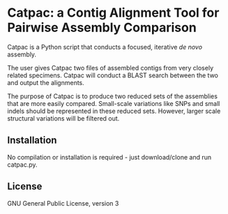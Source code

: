 # Catpac: a Contig Alignment Tool for Pairwise Assembly Comparison

Catpac is a Python script that conducts a focused, iterative *de novo* assembly.

The user gives Catpac two files of assembled contigs from very closely related specimens.  Catpac will conduct a BLAST search between the two and output the alignments.

The purpose of Catpac is to produce two reduced sets of the assemblies that are more easily compared.  Small-scale variations like SNPs and small indels should be represented in these reduced sets.  However, larger scale structural variations will be filtered out.

## Installation

No compilation or installation is required - just download/clone and run catpac.py.

## License

GNU General Public License, version 3
